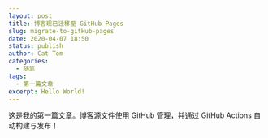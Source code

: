 ```yaml
---
layout: post
title: 博客现已迁移至 GitHub Pages
slug: migrate-to-gitHub-pages
date: 2020-04-07 18:50
status: publish
author: Cat Tom
categories: 
  - 随笔
tags: 
  - 第一篇文章
excerpt: Hello World!
---
```


这是我的第一篇文章。博客源文件使用 GitHub 管理，并通过 GitHub Actions 自动构建与发布！
